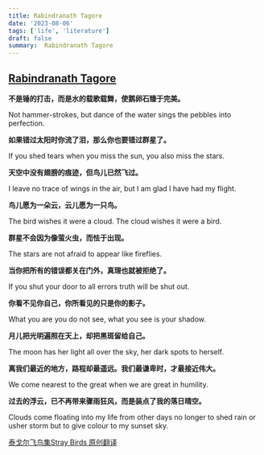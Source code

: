 ```yaml
---
title: Rabindranath Tagore
date: '2023-08-06'
tags: ['life', 'literature']
draft: false
summary:  Rabindranath Tagore
---
```


## [Rabindranath Tagore](https://en.wikipedia.org/wiki/Rabindranath_Tagore)

**不是锤的打击，而是水的载歌载舞，使鹅卵石臻于完美。**

Not hammer-strokes, but dance of the water sings the pebbles into perfection.

**如果错过太阳时你流了泪，那么你也要错过群星了。**

If you shed tears when you miss the sun, you also miss the stars.

**天空中没有翅膀的痕迹，但鸟儿已然飞过。**

I leave no trace of wings in the air, but I am glad I have had my flight.

**鸟儿愿为一朵云，云儿愿为一只鸟。**

The bird wishes it were a cloud. The cloud wishes it were a bird.

**群星不会因为像萤火虫，而怯于出现。**

The stars are not afraid to appear like fireflies.

**当你把所有的错误都关在门外，真理也就被拒绝了。**

If you shut your door to all errors truth will be shut out.

**你看不见你自己，你所看见的只是你的影子。**

What you are you do not see, what you see is your shadow.

**月儿把光明遍照在天上，却把黑斑留给自己。**

The moon has her light all over the sky, her dark spots to herself.

**离我们最近的地方，路程却最遥远。我们最谦卑时，才最接近伟大。**

We come nearest to the great when we are great in humility.

**过去的浮云，已不再带来骤雨狂风，而是装点了我的落日晴空。**

Clouds come floating into my life from other days no longer to shed rain or usher storm but to give colour to my sunset sky.

[泰戈尔飞鸟集Stray Birds 原创翻译](https://zhuanlan.zhihu.com/p/565756625)
